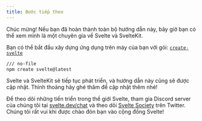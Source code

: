 ```yaml
---
title: Bước tiếp theo
---
```


Chúc mừng! Nếu bạn đã hoàn thành toàn bộ hướng dẫn này, bây giờ bạn có thể xem mình là một chuyên gia về Svelte và SvelteKit.

Bạn có thể bắt đầu xây dựng ứng dụng trên máy của bạn với gói: [`create-svelte`](https://www.npmjs.com/package/create-svelte)

```bash
/// no-file
npm create svelte@latest
```

Svelte và SvelteKit sẽ tiếp tục phát triển, và hướng dẫn này cũng sẽ được cập nhật. Thỉnh thoảng hãy ghé thăm để cập nhật thêm nhé!

Để theo dõi những tiến triển trong thế giới Svelte, tham gia Discord server của chúng tôi tại [svelte.dev/chat](https://svelte.dev/chat) và theo dõi [Svelte Society](https://twitter.com/sveltesociety) trên Twitter. Chúng tôi rất vui khi được chào đón bạn vào cộng đồng Svelte!
